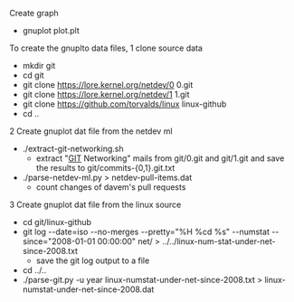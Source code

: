 
Create graph
- gnuplot plot.plt



To create the gnuplto data files, 1 clone source data

- mkdir git
- cd git
- git clone https://lore.kernel.org/netdev/0 0.git
- git clone https://lore.kernel.org/netdev/1 1.git
- git clone https://github.com/torvalds/linux linux-github
- cd ..


2 Create gnuplot dat file from the netdev ml

- ./extract-git-networking.sh
  - extract "[GIT](:) Networking" mails from git/0.git and git/1.git and save the results to git/commits-{0,1}.git.txt
- ./parse-netdev-ml.py > netdev-pull-items.dat
  - count changes of davem's pull requests


3 Create gnuplot dat file from the linux source

- cd git/linux-github
- git log --date=iso --no-merges --pretty="%H %cd %s" --numstat --since="2008-01-01 00:00:00" net/ > ../../linux-num-stat-under-net-since-2008.txt
  - save the git log output to a file
- cd ../..
- ./parse-git.py -u year linux-numstat-under-net-since-2008.txt > linux-numstat-under-net-since-2008.dat


